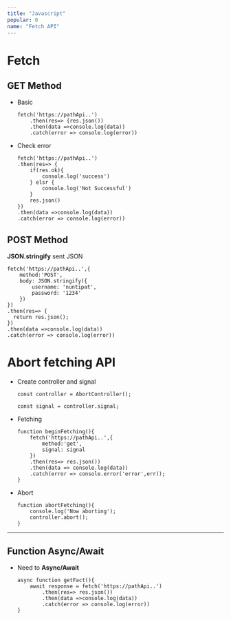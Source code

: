 ```yaml
---
title: "Javascript"
popular: 0
name: "Fetch API"
---
```


# Fetch

## GET Method

- Basic

  ```
  fetch('https://pathApi..')
      .then(res=> {res.json())
      .then(data =>console.log(data))
      .catch(error => console.log(error))
  ```

- Check error

  ```
  fetch('https://pathApi..')
  .then(res=> {
      if(res.ok){
          console.log('success')
      } elsr {
          console.log('Not Successful')
      }
      res.json()
  })
  .then(data =>console.log(data))
  .catch(error => console.log(error))
  ```

## POST Method

**JSON.stringify** sent JSON

```
fetch('https://pathApi..',{
    method:'POST',
    body: JSON.stringify({
        username: 'nuntipat',
        password: '1234'
    })
})
.then(res=> {
  return res.json();
})
.then(data =>console.log(data))
.catch(error => console.log(error))
```

# Abort fetching API

- Create controller and signal

  ```
  const controller = AbortController();
  ```

  ```
  const signal = controller.signal;
  ```

- Fetching

  ```
  function beginFetching(){
      fetch('https://pathApi..',{
          method:'get',
          signal: signal
      })
      .then(res=> res.json())
      .then(data => console.log(data))
      .catch(error => console.error('error',err));
  }
  ```

- Abort

  ```
  function abortFetching(){
      console.log('Now aborting');
      controller.abort();
  }
  ```

---

## Function Async/Await

- Need to **Async/Await**

  ```
  async function getFact(){
      await response = fetch('https://pathApi..')
          .then(res=> res.json())
          .then(data =>console.log(data))
          .catch(error => console.log(error))
  }
  ```
